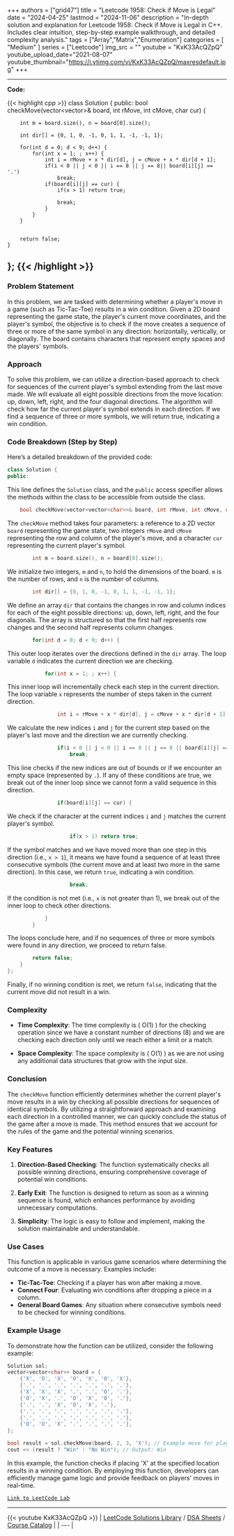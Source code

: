 
+++
authors = ["grid47"]
title = "Leetcode 1958: Check if Move is Legal"
date = "2024-04-25"
lastmod = "2024-11-06"
description = "In-depth solution and explanation for Leetcode 1958: Check if Move is Legal in C++. Includes clear intuition, step-by-step example walkthrough, and detailed complexity analysis."
tags = ["Array","Matrix","Enumeration"]
categories = [
    "Medium"
]
series = ["Leetcode"]
img_src = ""
youtube = "KxK33AcQZpQ"
youtube_upload_date="2021-08-07"
youtube_thumbnail="https://i.ytimg.com/vi/KxK33AcQZpQ/maxresdefault.jpg"
+++



---
**Code:**

{{< highlight cpp >}}
class Solution {
public:
    bool checkMove(vector<vector<char>>& board, int rMove, int cMove, char cur) {

        int m = board.size(), n = board[0].size();

        int dir[] = {0, 1, 0, -1, 0, 1, 1, -1, -1, 1};
        
        for(int d = 0; d < 9; d++) {
            for(int x = 1; ; x++) {
                int i = rMove + x * dir[d], j = cMove + x * dir[d + 1];
                if(i < 0 || j < 0 || i == 8 || j == 8|| board[i][j] == '.')
                    break;
                if(board[i][j] == cur) {
                    if(x > 1) return true;
                    
                    break;
                }
            }
        }

    
        return false;        
    }
};
{{< /highlight >}}
---

### Problem Statement

In this problem, we are tasked with determining whether a player's move in a game (such as Tic-Tac-Toe) results in a win condition. Given a 2D board representing the game state, the player's current move coordinates, and the player's symbol, the objective is to check if the move creates a sequence of three or more of the same symbol in any direction: horizontally, vertically, or diagonally. The board contains characters that represent empty spaces and the players' symbols.

### Approach

To solve this problem, we can utilize a direction-based approach to check for sequences of the current player's symbol extending from the last move made. We will evaluate all eight possible directions from the move location: up, down, left, right, and the four diagonal directions. The algorithm will check how far the current player's symbol extends in each direction. If we find a sequence of three or more symbols, we will return true, indicating a win condition.

### Code Breakdown (Step by Step)

Here’s a detailed breakdown of the provided code:

```cpp
class Solution {
public:
```
This line defines the `Solution` class, and the `public` access specifier allows the methods within the class to be accessible from outside the class.

```cpp
    bool checkMove(vector<vector<char>>& board, int rMove, int cMove, char cur) {
```
The `checkMove` method takes four parameters: a reference to a 2D vector `board` representing the game state, two integers `rMove` and `cMove` representing the row and column of the player's move, and a character `cur` representing the current player's symbol.

```cpp
        int m = board.size(), n = board[0].size();
```
We initialize two integers, `m` and `n`, to hold the dimensions of the board. `m` is the number of rows, and `n` is the number of columns.

```cpp
        int dir[] = {0, 1, 0, -1, 0, 1, 1, -1, -1, 1};
```
We define an array `dir` that contains the changes in row and column indices for each of the eight possible directions: up, down, left, right, and the four diagonals. The array is structured so that the first half represents row changes and the second half represents column changes.

```cpp
        for(int d = 0; d < 9; d++) {
```
This outer loop iterates over the directions defined in the `dir` array. The loop variable `d` indicates the current direction we are checking.

```cpp
            for(int x = 1; ; x++) {
```
This inner loop will incrementally check each step in the current direction. The loop variable `x` represents the number of steps taken in the current direction.

```cpp
                int i = rMove + x * dir[d], j = cMove + x * dir[d + 1];
```
We calculate the new indices `i` and `j` for the current step based on the player's last move and the direction we are currently checking. 

```cpp
                if(i < 0 || j < 0 || i == 8 || j == 8 || board[i][j] == '.')
                    break;
```
This line checks if the new indices are out of bounds or if we encounter an empty space (represented by `.`). If any of these conditions are true, we break out of the inner loop since we cannot form a valid sequence in this direction.

```cpp
                if(board[i][j] == cur) {
```
We check if the character at the current indices `i` and `j` matches the current player's symbol.

```cpp
                    if(x > 1) return true;
```
If the symbol matches and we have moved more than one step in this direction (i.e., `x > 1`), it means we have found a sequence of at least three consecutive symbols (the current move and at least two more in the same direction). In this case, we return `true`, indicating a win condition.

```cpp
                    break;
```
If the condition is not met (i.e., `x` is not greater than 1), we break out of the inner loop to check other directions.

```cpp
            }
        }
```
The loops conclude here, and if no sequences of three or more symbols were found in any direction, we proceed to return false.

```cpp
        return false;        
    }
};
```
Finally, if no winning condition is met, we return `false`, indicating that the current move did not result in a win.

### Complexity

- **Time Complexity**: The time complexity is \( O(1) \) for the checking operation since we have a constant number of directions (8) and we are checking each direction only until we reach either a limit or a match.

- **Space Complexity**: The space complexity is \( O(1) \) as we are not using any additional data structures that grow with the input size.

### Conclusion

The `checkMove` function efficiently determines whether the current player's move results in a win by checking all possible directions for sequences of identical symbols. By utilizing a straightforward approach and examining each direction in a controlled manner, we can quickly conclude the status of the game after a move is made. This method ensures that we account for the rules of the game and the potential winning scenarios.

### Key Features

1. **Direction-Based Checking**: The function systematically checks all possible winning directions, ensuring comprehensive coverage of potential win conditions.

2. **Early Exit**: The function is designed to return as soon as a winning sequence is found, which enhances performance by avoiding unnecessary computations.

3. **Simplicity**: The logic is easy to follow and implement, making the solution maintainable and understandable.

### Use Cases

This function is applicable in various game scenarios where determining the outcome of a move is necessary. Examples include:
- **Tic-Tac-Toe**: Checking if a player has won after making a move.
- **Connect Four**: Evaluating win conditions after dropping a piece in a column.
- **General Board Games**: Any situation where consecutive symbols need to be checked for winning conditions.

### Example Usage

To demonstrate how the function can be utilized, consider the following example:

```cpp
Solution sol;
vector<vector<char>> board = {
    {'X', 'O', 'X', 'O', 'X', 'O', 'X'},
    {'.', '.', '.', '.', '.', '.', '.'},
    {'X', 'X', 'X', '.', '.', 'O', '.'},
    {'O', 'X', '.', 'O', 'X', 'O', '.'},
    {'.', '.', 'X', 'O', 'X', '.'},
    {'.', '.', '.', '.', '.', '.', '.'},
    {'.', '.', '.', '.', '.', '.', '.'},
    {'O', 'O', 'X', '.', '.', '.', '.'},
};

bool result = sol.checkMove(board, 2, 3, 'X'); // Example move for player 'X'
cout << (result ? "Win" : "No Win"); // Output: Win
```

In this example, the function checks if placing 'X' at the specified location results in a winning condition. By employing this function, developers can efficiently manage game logic and provide feedback on players' moves in real-time.

[`Link to LeetCode Lab`](https://leetcode.com/problems/check-if-move-is-legal/description/)

---
{{< youtube KxK33AcQZpQ >}}
| [LeetCode Solutions Library](https://grid47.xyz/leetcode/) / [DSA Sheets](https://grid47.xyz/sheets/) / [Course Catalog](https://grid47.xyz/courses/) |
| --- |
